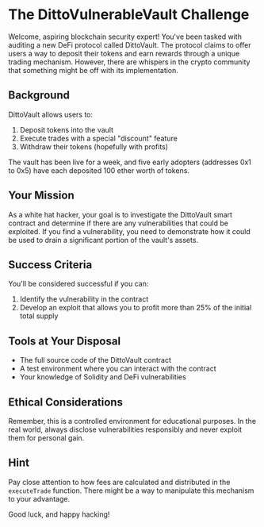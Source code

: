 # The DittoVulnerableVault Challenge

Welcome, aspiring blockchain security expert! You've been tasked with auditing a new DeFi protocol called DittoVault. The protocol claims to offer users a way to deposit their tokens and earn rewards through a unique trading mechanism. However, there are whispers in the crypto community that something might be off with its implementation.

## Background

DittoVault allows users to:
1. Deposit tokens into the vault
2. Execute trades with a special "discount" feature
3. Withdraw their tokens (hopefully with profits)

The vault has been live for a week, and five early adopters (addresses 0x1 to 0x5) have each deposited 100 ether worth of tokens.

## Your Mission

As a white hat hacker, your goal is to investigate the DittoVault smart contract and determine if there are any vulnerabilities that could be exploited. If you find a vulnerability, you need to demonstrate how it could be used to drain a significant portion of the vault's assets.

## Success Criteria

You'll be considered successful if you can:
1. Identify the vulnerability in the contract
2. Develop an exploit that allows you to profit more than 25% of the initial total supply

## Tools at Your Disposal

- The full source code of the DittoVault contract
- A test environment where you can interact with the contract
- Your knowledge of Solidity and DeFi vulnerabilities

## Ethical Considerations

Remember, this is a controlled environment for educational purposes. In the real world, always disclose vulnerabilities responsibly and never exploit them for personal gain.

## Hint

Pay close attention to how fees are calculated and distributed in the `executeTrade` function. There might be a way to manipulate this mechanism to your advantage.

Good luck, and happy hacking!